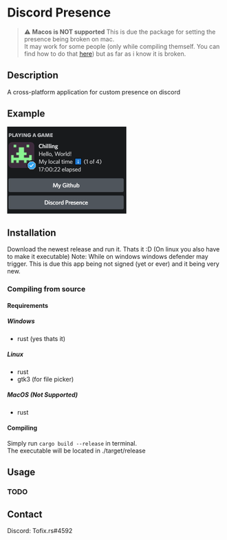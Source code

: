 # Discord Presence

> :warning: **Macos is **NOT** supported** This is due the package for setting the presence being broken on mac.  
> It may work for some people (only while compiling themself. You can find how to do that [here](#compiling-from-source)) but as far as i know it is broken.

## Description

A cross-platform application for custom presence on discord

## Example

![Example Presence](https://raw.githubusercontent.com/Tofix26/discord_presence/master/.github/assets/Example%20Presence.gif)

## Installation

Download the newest release and run it. Thats it :D (On linux you also have to make it executable)
Note: While on windows windows defender may trigger. This is due this app being not signed (yet or ever) and it being very new.

### Compiling from source

#### Requirements

##### Windows

- rust (yes thats it)

##### Linux

- rust
- gtk3 (for file picker)

##### MacOS (Not Supported)

- rust

#### Compiling

Simply run `cargo build --release` in terminal.  
The executable will be located in ./target/release

## Usage

### TODO

## Contact

Discord: Tofix.rs#4592
